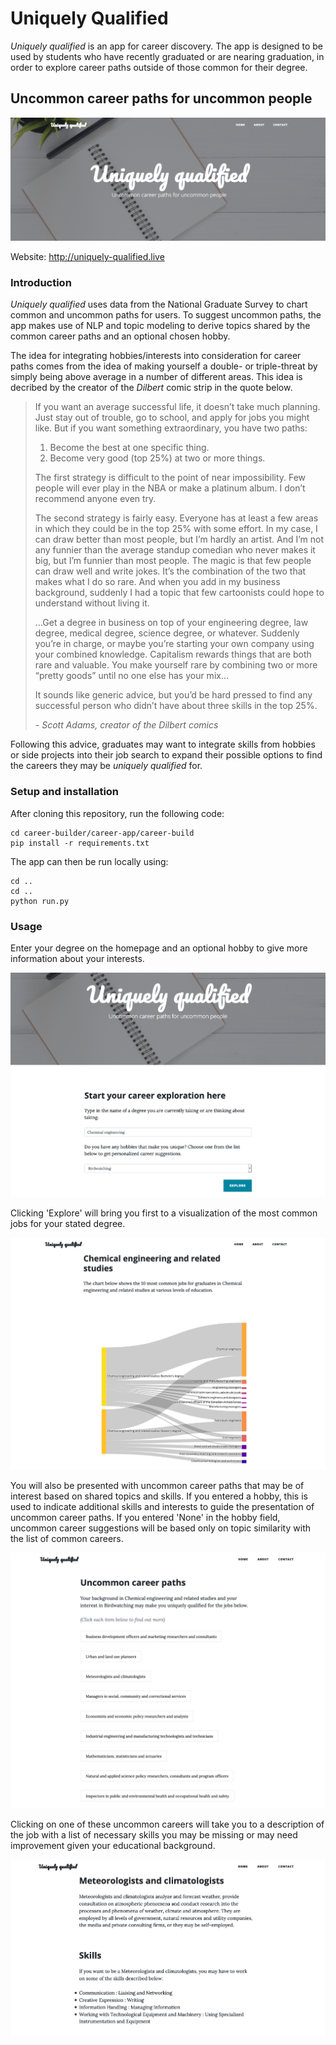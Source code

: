 # Uniquely Qualified

*Uniquely qualified* is an app for career discovery. The app is designed to be used by students who have recently graduated or are nearing graduation, in order to explore career paths outside of those common for their degree.

## Uncommon career paths for uncommon people

<img src="notebooks/figures/online-landing.png"></img>

Website: http://uniquely-qualified.live

### Introduction

*Uniquely qualified* uses data from the National Graduate Survey to chart common and uncommon paths for users. To suggest uncommon paths, the app makes use of NLP and topic modeling to derive topics shared by the common career paths and an optional chosen hobby.

The idea for integrating hobbies/interests into consideration for career paths comes from the idea of making yourself a double- or triple-threat by simply being above average in a number of different areas. This idea is decribed by the creator of the *Dilbert* comic strip in the quote below.

> If you want an average successful life, it doesn’t take much planning. Just stay out of trouble, go to school, and apply for jobs you might like. But if you want something extraordinary, you have two paths:
>1. Become the best at one specific thing.
>2. Become very good (top 25%) at two or more things.
>
> The first strategy is difficult to the point of near impossibility. Few people will ever play in the NBA or make a platinum album. I don’t recommend anyone even try.
>
> The second strategy is fairly easy. Everyone has at least a few areas in which they could be in the top 25% with some effort. In my case, I can draw better than most people, but I’m hardly an artist. And I’m not any funnier than the average standup comedian who never makes it big, but I’m funnier than most people. The magic is that few people can draw well and write jokes. It’s the combination of the two that makes what I do so rare. And when you add in my business background, suddenly I had a topic that few cartoonists could hope to understand without living it.
>
> …Get a degree in business on top of your engineering degree, law degree, medical degree, science degree, or whatever. Suddenly you’re in charge, or maybe you’re starting your own company using your combined knowledge. Capitalism rewards things that are both rare and valuable. You make yourself rare by combining two or more “pretty goods” until no one else has your mix…
>
> It sounds like generic advice, but you’d be hard pressed to find any successful person who didn’t have about three skills in the top 25%.
>
> *- Scott Adams, creator of the Dilbert comics*

Following this advice, graduates may want to integrate skills from hobbies or side projects into their job search to expand their possible options to find the careers they may be *uniquely qualified* for.

### Setup and installation

After cloning this repository, run the following code:

    cd career-builder/career-app/career-build
    pip install -r requirements.txt

The app can then be run locally using:

    cd ..
    cd ..
    python run.py

### Usage

Enter your degree on the homepage and an optional hobby to give more information about your interests.

<img src="notebooks/figures/online-input.png"></img>

Clicking 'Explore' will bring you first to a visualization of the most common jobs for your stated degree.

<img src="notebooks/figures/online-sankey.png"></img>

You will also be presented with uncommon career paths that may be of interest based on shared topics and skills. If you entered a hobby, this is used to indicate additional skills and interests to guide the presentation of uncommon career paths. If you entered 'None' in the hobby field, uncommon career suggestions will be based only on topic similarity with the list of common careers.

<img src="notebooks/figures/online-recs.png"></img>

Clicking on one of these uncommon careers will take you to a description of the job with a list of necessary skills you may be missing or may need improvement given your educational background.

<img src="notebooks/figures/online-job-example.png"></img>








